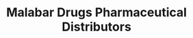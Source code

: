 ---
title: "Malabar Drugs Pharmaceutical Distributors"
url: /tirur/malabar-drugs-pharmaceutical-distributors/
shop: Drogerie
---